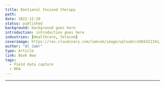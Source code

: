 ```yaml
---
title: Emotional focused therapy
path:
date: 2022-12-20
status: published
background: background goes here
introduction: introduction goes here
industries: [Healthcare, Telecom]
coverimage: https://res.cloudinary.com/lamcom/image/upload/v1665421341/mindbeyond/icon/motionally-focused_cup2ts.png
author: "Al Jabr"
type: Article
link: Book Now
tags:
  - Field data capture
  - RPA
---
```


---



<!--more-->

